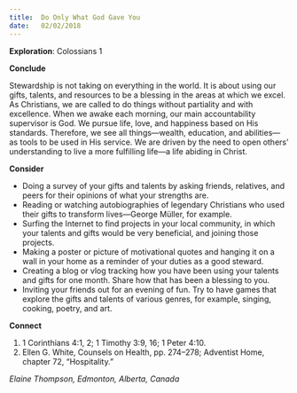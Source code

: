 ```yaml
---
title:  Do Only What God Gave You
date:   02/02/2018
---
```


**Exploration**: Colossians 1

**Conclude**

Stewardship is not taking on everything in the world. It is about using our gifts, talents, and resources to be a blessing in the areas at which we excel. As Christians, we are called to do things without partiality and with excellence. When we awake each morning, our main accountability supervisor is God. We pursue life, love, and happiness based on His standards. Therefore, we see all things—wealth, education, and abilities—as tools to be used in His service. We are driven by the need to open others’ understanding to live a more fulfilling life—a life abiding in Christ.

**Consider**

- Doing a survey of your gifts and talents by asking friends, relatives, and peers for their opinions of what your strengths are.
- Reading or watching autobiographies of legendary Christians who used their gifts to transform lives—George Müller, for example.
- Surfing the Internet to find projects in your local community, in which your talents and gifts would be very beneficial, and joining those projects.
- Making a poster or picture of motivational quotes and hanging it on a wall in your home as a reminder of your duties as a good steward.
- Creating a blog or vlog tracking how you have been using your talents and gifts for one month. Share how that has been a blessing to you.
- Inviting your friends out for an evening of fun. Try to have games that explore the gifts and talents of various genres, for example, singing, cooking, poetry, and art.

**Connect**

1. 1 Corinthians 4:1, 2; 1 Timothy 3:9, 16; 1 Peter 4:10.
2. Ellen G. White, Counsels on Health, pp. 274–278; Adventist Home, chapter 72, “Hospitality.”

_Elaine Thompson, Edmonton, Alberta, Canada_